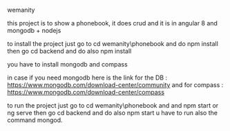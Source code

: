 wemanity

this project is to show a phonebook, it does crud and it is in angular 8 and mongodb + nodejs

to install the project just go to cd wemanity\phonebook and do npm install then go cd backend and do also npm install

you have to install mongodb and compass

in case if you need mongodb here is the link for the DB : https://www.mongodb.com/download-center/community and for compass : https://www.mongodb.com/download-center/compass

to run the project just go to cd wemanity\phonebook and and npm start or ng serve then go cd backend and do also npm start u have to run also the command mongod.
